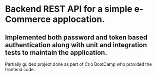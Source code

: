 # Backend REST API for a simple e-Commerce applocation. 
## Implemented both password and token based authentication along with unit and integration tests to maintain the application.


Partially guided project done as part of Crio BootCamp who provided the frontend code.
